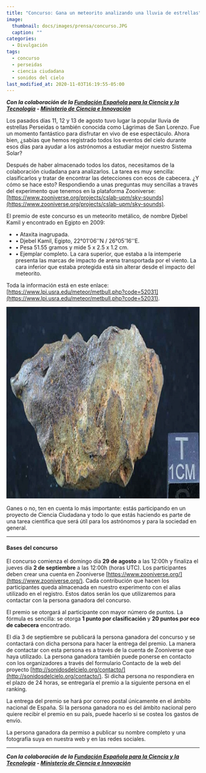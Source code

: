 ```yaml
---
title: "Concurso: Gana un meteorito analizando una lluvia de estrellas"
image: 
  thumbnail: docs/images/prensa/concurso.JPG
  caption: ""
categories:
  - Divulgación
tags:
  - concurso
  - perseidas
  - ciencia ciudadana
  - sonidos del cielo
last_modified_at: 2020-11-03T16:19:55-05:00
---
```


***Con la colaboración de la [Fundación Española para la Ciencia y la Tecnología](https://www.fecyt.es/) - [Ministerio de Ciencia e Innovación](https://www.ciencia.gob.es/)***

Los pasados días 11, 12 y 13 de agosto tuvo lugar la popular lluvia de estrellas Perseidas o también conocida como Lágrimas de San Lorenzo. Fue un momento fantástico para disfrutar en vivo de ese espectáculo. Ahora bien, ¿sabías que hemos registrado todos los eventos del cielo durante esos días para ayudar a los astrónomos a estudiar mejor nuestro Sistema Solar? 

Después de haber almacenado todos los datos, necesitamos de la colaboración ciudadana para analizarlos. La tarea es muy sencilla: clasificarlos y tratar de encontrar las detecciones con ecos de cabecera. ¿Y cómo se hace esto? Respondiendo a unas preguntas muy sencillas a través del experimento que tenemos en la plataforma Zooniverse: [https://www.zooniverse.org/projects/cslab-upm/sky-sounds](https://www.zooniverse.org/projects/cslab-upm/sky-sounds).

El premio de este concurso es un meteorito metálico, de nombre Djebel Kamil y encontrado en Egipto en 2009:

-	•	Ataxita inagrupada. 
-	•	Djebel Kamil, Egipto, 22°01'06''N / 26°05'16''E.
-	•	Pesa 51.55  gramos y mide 5 x 2.5 x 1.2 cm.
-	•	Ejemplar completo. La cara superior, que estaba a la intemperie presenta las marcas de impacto de arena transportada por el viento. La cara inferior que estaba protegida está sin alterar desde el impacto del meteorito.

Toda la información está en este enlace: [https://www.lpi.usra.edu/meteor/metbull.php?code=52031](https://www.lpi.usra.edu/meteor/metbull.php?code=52031).

<img src="../docs/images/prensa/concurso_meteorito.png" style="height:500px">

Ganes o no, ten en cuenta lo más importante: estás participando en un proyecto de Ciencia Ciudadana y todo lo que estás haciendo es parte de una tarea científica que será útil para los astrónomos y para la sociedad en general.

___

#### Bases del concurso



El concurso comienza el domingo día **29 de agosto** a las 12:00h y finaliza el jueves día **2 de septiembre** a las 12:00h (horas UTC).
Los participantes deben crear una cuenta en Zooniverse [https://www.zooniverse.org/](https://www.zooniverse.org/). Cada contribución que hacen los participantes queda almacenada en nuestro experimento con el alias utilizado en el registro. Estos datos serán los que utilizaremos para contactar con la persona ganadora del concurso.

El premio se otorgará al participante con mayor número de puntos. La fórmula es sencilla: se otorga **1 punto por clasificación** y **20 puntos por eco de cabecera** encontrado.


El día 3 de septiembre se publicará la persona ganadora del concurso y se contactará con dicha persona para hacer la entrega del premio. La manera de contactar con esta persona es a través de la cuenta de Zooniverse que haya utilizado. La persona ganadora también puede ponerse en contacto con los organizadores a través del formulario Contacto de la web del proyecto [http://sonidosdelcielo.org/contacto/](http://sonidosdelcielo.org/contacto/). Si dicha persona no respondiera en el plazo de 24 horas, se entregaría el premio a la siguiente persona en el ranking.

La entrega del premio se hará por correo postal únicamente en el ámbito nacional de España. Si la persona ganadora no es del ámbito nacional pero quiere recibir el premio en su país, puede hacerlo si se costea los gastos de envío.

La persona ganadora da permiso a publicar su nombre completo y una fotografía suya en nuestra web y en las redes sociales.

___
***Con la colaboración de la [Fundación Española para la Ciencia y la Tecnología](https://www.fecyt.es/) - [Ministerio de Ciencia e Innovación](https://www.ciencia.gob.es/)***

